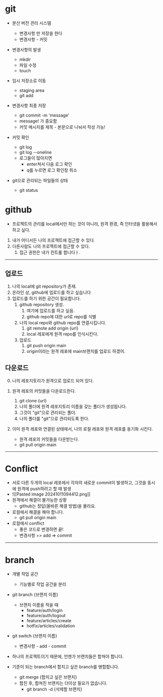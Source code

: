 # git
- 분산 버전 관리 시스템
	- 변경사항 만 저장을 한다
	- 변경사항 - 커밋
- 변경사항의 발생
	- mkdir
	- 파일 수정
	- touch
- 임시 저장소로 이동
	- staging area
	- git add
- 변경사항 최종 저장
	- git commit -m 'message'
	- message! 가 중요함
	- 커밋 메시지를 제목 - 본문으로 나눠서 작성 가능!

- 커밋 확인
	- git log
	- git log --oneline
	- 로그들이 많아지면
		- enter쳐서 다음 로그 확인
		- q를 누르면 로그 확인창 취소

- git으로 관리되는 파일들의 상태
	- git status




# github
- 프로젝트의 관리를 local에서만 하는 것이 아니라, 
  원격 환경, 즉 인터넷을 활용해서 하고 싶다.
1. 내가 어디서든 나의 프로젝트에 접근할 수 있다.
2. 다른사람도 나의 프로젝트에 접근할 수 있다.
	1. 접근 권한은 내가 컨트롤 합니다ㅏ.

---
## 업로드

1. 나의 local에 git repository가 존재.
2. 온라인 상, github에 업로드를 하고 싶습니다
3. 업로드를 하기 위한 공간이 필요합니다.
	1. github repository 생성.
		1. 여기에 업로드를 하고 싶음.
		2. github repo에 대한 url로 repo를 식별
	2. 나의 local repo와 github repo를 연결시킵니다.
		1. git remote add origin {url}
		2. local 레포에게 원격 repo를 인식시킨다.
	3. 업로드
		1. git push origin main
		2. origin이라는 원격 레포에 main브랜치를 업로드 하겠어.


## 다운로드
0. 나의 레포지토리가 원격으로 업로드 되어 있다.
1. 원격 레포의 커밋들을 다운로드한다.
	1. git clone {url}
	2. 나의 폴더에 원격 레포지토리 이름을 갖는 폴더가 생성됩니다.
	3. 그것이 "git"으로 관리되는 폴더.
	4. 나의 폴더를 "git"으로 관리되도록 한다.

2. 이미 원격 레포와 연결된 상태에서, 
   나의 로컬 레포와 원격 레포를 동기화 시킨다.
   - 원격 레포의 커밋들을 다운받는다.
   - git pull origin main

---
# Conflict
- 서로 다른 두개의 local 레포에서 각자의 새로운 commit이 발생하고, 그것을 동시에 원격에 push하려고 할 때 발생
- ![[Pasted image 20241011094412.png]]
- 원격에서 해결이 불가능한 상황
	- github는 정답(올바른 해결 방법)을 몰라요.
- 로컬에서 해결을 해야 합니다.
	- git pull origin main
- 로컬에서 conflict
	- 좋은 코드로 변경하면 끝!
	- 변경사항 => add => commit


---
# branch
- 개별 작업 공간
	- 기능별로 작업 공간을 분리
- git branch {브랜치 이름}
	- 브랜치 이름을 적을 때
		- feature/auth/login
		- feature/auth/logout
		- feature/articles/create
		- hotfix/articles/validation
- git switch {브랜치 이름}
	- 변경사항 - add - commit

- 하나의 프로젝트이기 때문에, 언젠가 브랜치들은 합쳐야 합니다.
- 기준이 되는 branch에서 합치고 싶은 branch를 병합합니다.
	- git merge {합치고 싶은 브랜치}
	- 합친 후, 합쳐진 브랜치는 더이상 필요가 없습니다.
		- git branch -d {삭제할 브랜치}